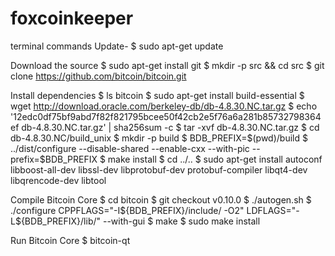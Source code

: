 # foxcoinkeeper

terminal commands
Update-
$ sudo apt-get update

Download the source
$ sudo apt-get install git
$ mkdir -p src && cd src
$ git clone https://github.com/bitcoin/bitcoin.git

Install dependencies
$ ls bitcoin
$ sudo apt-get install build-essential
$ wget http://download.oracle.com/berkeley-db/db-4.8.30.NC.tar.gz
$ echo '12edc0df75bf9abd7f82f821795bcee50f42cb2e5f76a6a281b85732798364ef  db-4.8.30.NC.tar.gz' | sha256sum -c
$ tar -xvf db-4.8.30.NC.tar.gz
$ cd db-4.8.30.NC/build_unix
$ mkdir -p build
$ BDB_PREFIX=$(pwd)/build
$ ../dist/configure --disable-shared --enable-cxx --with-pic --prefix=$BDB_PREFIX
$ make install
$ cd ../..
$ sudo apt-get install autoconf libboost-all-dev libssl-dev libprotobuf-dev protobuf-compiler libqt4-dev libqrencode-dev libtool

Compile Bitcoin Core
$ cd bitcoin
$ git checkout v0.10.0
$ ./autogen.sh
$ ./configure CPPFLAGS="-I${BDB_PREFIX}/include/ -O2" LDFLAGS="-L${BDB_PREFIX}/lib/" --with-gui
$ make
$ sudo make install

Run Bitcoin Core
$ bitcoin-qt

